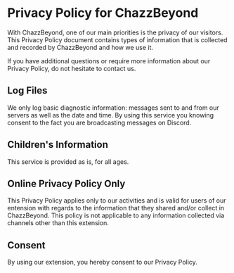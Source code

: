 # Privacy Policy for ChazzBeyond

With ChazzBeyond, one of our main priorities is the privacy of our visitors. This Privacy Policy document contains types of information that is collected and recorded by ChazzBeyond and how we use it.

If you have additional questions or require more information about our Privacy Policy, do not hesitate to contact us.

## Log Files

We only log basic diagnostic information: messages sent to and from our servers as well as the date and time. By using this service you knowing consent to the fact you are broadcasting messages on Discord.

## Children's Information

This service is provided as is, for all ages. 

## Online Privacy Policy Only

This Privacy Policy applies only to our activities and is valid for users of our entension with regards to the information that they shared and/or collect in ChazzBeyond. This policy is not applicable to any information collected via channels other than this extension.

## Consent

By using our extension, you hereby consent to our Privacy Policy.